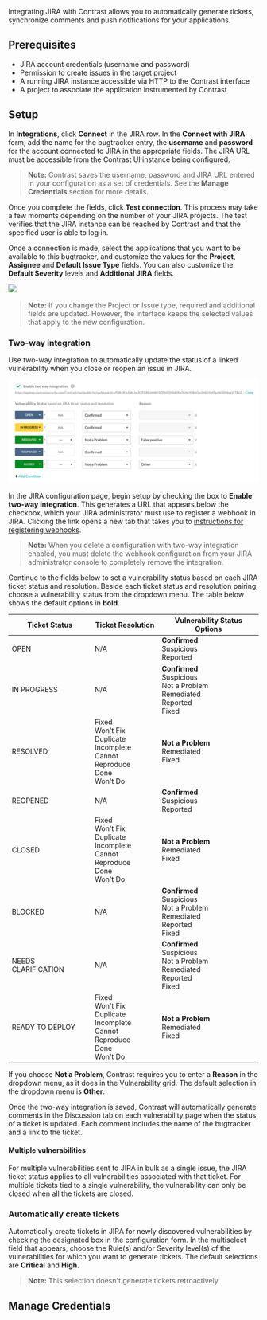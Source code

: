 <!--
title: "JIRA Integration"
description: "Integrating JIRA with Contrast"
tags: "Admin organization settings integrations jira"
-->


Integrating JIRA with Contrast allows you to automatically generate tickets, synchronize comments and push notifications for your applications.

## Prerequisites

* JIRA account credentials (username and password)
* Permission to create issues in the target project
* A running JIRA instance accessible via HTTP to the Contrast interface
* A project to associate the application instrumented by Contrast

## Setup

In **Integrations**, click **Connect** in the JIRA row. In the **Connect with JIRA** form, add the name for the bugtracker entry, the **username** and **password** for the account connected to JIRA in the appropriate fields. The JIRA URL must be accessible from the Contrast UI instance being configured.

> **Note:** Contrast saves the username, password and JIRA URL entered in your configuration as a set of credentials. See the **Manage Credentials** section for more details.

Once you complete the fields, click **Test connection**. This process may take a few moments depending on the number of your JIRA projects. The test verifies that the JIRA instance can be reached by Contrast and that the specified user is able to log in.

Once a connection is made, select the applications that you want to be available to this bugtracker, and customize the values for the **Project**, **Assignee** and **Default Issue Type** fields. You can also customize the **Default Severity** levels and **Additional JIRA** fields. 

<a href="assets/images/JIRA-integration-set-up.png" rel="lightbox" title="JIRA Integration"><img class="thumbnail" src="assets/images/JIRA-integration-set-up.png"/></a>

> **Note:** If you change the Project or Issue type, required and additional fields are updated. However, the interface keeps the selected values that apply to the new configuration.

### Two-way integration 

Use two-way integration to automatically update the status of a linked vulnerability when you close or reopen an issue in JIRA. 

<a href="assets/images/Two-way-jira-integration.png" rel="lightbox" title="Enable two-way integration"><img class="thumbnail" src="assets/images/Two-way-jira-integration.png"/></a>

In the JIRA configuration page, begin setup by checking the box to **Enable two-way integration**. This generates a URL that appears below the checkbox, which your JIRA administrator must use to register a webhook in JIRA. Clicking the link opens a new tab that takes you to [instructions for registering webhooks](https://developer.atlassian.com/jiradev/jira-apis/webhooks#Webhooks-rest).

> **Note:** When you delete a configuration with two-way integration enabled, you must delete the webhook configuration from your JIRA administrator console to completely remove the integration.

Continue to the fields below to set a vulnerability status based on each JIRA ticket status and resolution. Beside each ticket status and resolution pairing, choose a vulnerability status from the dropdown menu. The table below shows the default options in **bold**. 

| Ticket Status | Ticket Resolution  | Vulnerability Status Options                               |
|---------------|--------------------|------------------------------------------------------------|
| OPEN          | N/A                | **Confirmed** <br> Suspicious <br>  Reported               |
| IN PROGRESS   | N/A                | **Confirmed** <br> Suspicious <br>  Not a Problem <br> Remediated <br> Reported <br> Fixed |
| RESOLVED      | Fixed <br> Won't Fix <br> Duplicate <br> Incomplete <br> Cannot Reproduce <br> Done <br> Won't Do | **Not a Problem** <br> Remediated <br> Fixed  |
| REOPENED      | N/A                | **Confirmed** <br> Suspicious <br> Reported                |
| CLOSED        | Fixed <br> Won't Fix <br> Duplicate <br> Incomplete <br> Cannot Reproduce <br> Done <br> Won't Do | **Not a Problem** <br> Remediated <br> Fixed  |
| BLOCKED       | N/A                | **Confirmed** <br> Suspicious <br>  Not a Problem <br> Remediated <br> Reported <br> Fixed |
| NEEDS CLARIFICATION | N/A          | **Confirmed** <br> Suspicious <br>  Not a Problem <br> Remediated <br> Reported <br> Fixed |
| READY TO DEPLOY | Fixed <br> Won't Fix <br> Duplicate <br> Incomplete <br> Cannot Reproduce <br> Done <br> Won't Do | **Not a Problem** <br> Remediated <br> Fixed  |

If you choose **Not a Problem**, Contrast requires you to enter a **Reason** in the dropdown menu, as it does in the Vulnerability grid. The default selection in the dropdown menu is **Other**. 

Once the two-way integration is saved, Contrast will automatically generate comments in the Discussion tab on each vulnerability page when the status of a ticket is updated. Each comment includes the name of the bugtracker and a link to the ticket. 

#### Multiple vulnerabilities

For multiple vulnerabilities sent to JIRA in bulk as a single issue, the JIRA ticket status applies to all vulnerabilities associated with that ticket. For multiple tickets tied to a single vulnerability, the vulnerability can only be closed when all the tickets are closed.

### Automatically create tickets 

Automatically create tickets in JIRA for newly discovered vulnerabilities by checking the designated box in the configuration form. In the multiselect field that appears, choose the Rule(s) and/or Severity level(s) of the vulnerabilities for which you want to generate tickets. The default selections are **Critical** and **High**.

> **Note:** This selection doesn't generate tickets retroactively.

## Manage Credentials 



